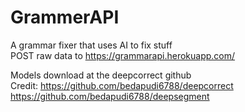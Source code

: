 # GrammerAPI
A grammar fixer that uses AI to fix stuff  
POST raw data to https://grammarapi.herokuapp.com/  

Models download at the deepcorrect github  
Credit:
  https://github.com/bedapudi6788/deepcorrect
  https://github.com/bedapudi6788/deepsegment
